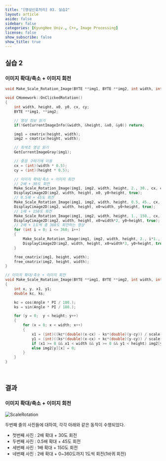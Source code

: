 ```yaml
---
title: "[영상신호처리] 03. 실습2"
layout: article
aside: false
sidebar: false
categories: [KyungHee Univ., C++, Image Processing]
license: false
show_subscribe: false
show_title: true
---
```


## 실습 2

### 이미지 확대/축소 + 이미지 회전

```cpp
void Make_Scale_Rotation_Image(BYTE **img1, BYTE **img2, int width, int height, double scale, double Angle, int cx, int cy);

void CHomework::OnClickedRotation()
{
	int width, height, x0, y0, cx, cy;
	BYTE **img1, **img2;

	// 영상 정보 읽기
	if(!GetCurrentImageInfo(&width, &height, &x0, &y0)) return;

	img1 = cmatrix(height, width);
	img2 = cmatrix(height, width);

	// 회색조 영상 읽기
	GetCurrentImageGray(img1);

	// 중점 구하기에 이용
	cx = (int)(width * 0.5);
	cy = (int)(height * 0.5);

	// 이미지 확대/축소 + 이미지 회전
	// 2배 + 30도 회전
	Make_Scale_Rotation_Image(img1, img2, width, height, 2., 30., cx, cy);
	DisplayCimage2D(img2, width, height, x0, y0+height, true);
	// 0.5배 + 45도 회전
	Make_Scale_Rotation_Image(img1, img2, width, height, 0.5, 45., cx, cy);
	DisplayCimage2D(img2, width, height, x0+width, y0+height, true);
	// 1배 + 150도 회전
	Make_Scale_Rotation_Image(img1, img2, width, height, 1., 150., cx, cy);
	DisplayCimage2D(img2, width, height, x0+width*2, y0+height, true);
	// 2배 + 1도씩 총 360도 회전하는 영상
	for (int i = 0; i <= 360; i++)
	{
		Make_Scale_Rotation_Image(img1, img2, width, height, 2., i*1., cx, cy);
		DisplayCimage2D(img2, width, height, x0+width*3, y0+height, true);
	}

	free_cmatrix(img1, height, width);
	free_cmatrix(img2, height, width);
}

// 이미지 확대/축소 + 이미지 회전
void Make_Scale_Rotation_Image(BYTE **img1, BYTE **img2, int width, int height, double scale, double Angle, int cx, int cy)
{
	int x, y, x1, y1;
	double kc, ks;

	kc = cos(Angle * PI / 180.);
	ks = sin(Angle * PI / 180.);

	for (y = 0;  y < height; y++)
	{
		for (x = 0; x < width; x++)
		{
			x1 = (int)((kc*(double)(x-cx) - ks*(double)(y-cy)) / scale) + cx;
			y1 = (int)((ks*(double)(x-cx) + kc*(double)(y-cy)) / scale) + cy;
			if (x1 >= 0 && x1 < width && y1 >= 0 && y1 < height) img2[y][x] = img1[y1][x1];
			else img2[y][x] = 0;
		}
	}
}
```

<br>

## 결과

### 이미지 확대/축소 + 이미지 회전
![ScaleRotation](https://user-images.githubusercontent.com/79047370/112380479-c5b54200-8d2c-11eb-92ba-b877b5cfcc72.jpg)

두번째 줄의 사진들에 대하여, 각각 아래와 같은 동작이 수행되었다.
- 첫번째 사진 : 2배 확대 + 30도 회전
- 두번째 사진 : 0.5배 확대 + 45도 회전
- 세번째 사진 : 1배 확대 + 150도 회전
- 네번째 사진 : 2배 확대 + 0~360도까지 1도씩 회전(1바퀴 회전)